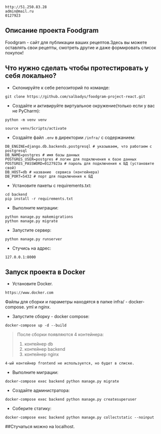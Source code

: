 ```
http://51.250.83.28
admin@mail.ru
0127923
```

## Описание проекта Foodgram

Foodgram - сайт для публикации ваших рецептов.Здесь вы можете оставлять 
свои рецепты, смотреть другие и даже формировать список покупок!
## Что нужно сделать чтобы протестировать у себя локально?

* Склонируйте к себе репозиторий по команде:
```
git clone https://github.com/salbadys/foodgram-project-react.git
```

* Cоздайте и активируйте виртуальное окружение(только если у вас не PyCharm):

```
python -m venv venv
```

```
source venv/Scripts/activate
```

* Cоздайте файл `.env` в директории `/infra/` с содержанием:

```
DB_ENGINE=django.db.backends.postgresql # указываем, что работаем с postgresql
DB_NAME=postgres # имя базы данных
POSTGRES_USER=postgres # логин для подключения к базе данных
POSTGRES_PASSWORD=0127923a # пароль для подключения к БД (установите свой)
DB_HOST=db # название  сервиса (контейнера)
DB_PORT=5432 # порт для подключения к БД
```

* Установите пакеты с requirements.txt:

```
cd backend
pip install -r requirements.txt
```

* Выполните миграции:

```
python manage.py makemigrations
python manage.py migrate
```

* Запустите сервер:
```
python manage.py runserver
```

* Стучись на адрес:
```
127.0.0.1:8000
```

## Запуск проекта в Docker
* Установите Docker.
```
https://www.docker.com
```

Файлы для сборки и параметры находятся в папке infra/ -  docker-compose.
yml и nginx.

* Запустите сборку - docker compose:
```
docker-compose up -d --build
```  
  > После сборки появляются 4 контейнера:
  > 1. контейнер db
  > 2. контейнер backend
  > 3. контейнер nginx
  ```
4-ый контейнер frontend не используется, но будет в списке.
```  
* Выполните миграции:
```
docker-compose exec backend python manage.py migrate
```
* Создайте администратора:
```
docker-compose exec backend python manage.py createsuperuser
```
* Соберите статику:
```
docker-compose exec backend python manage.py collectstatic --noinput
```
##Стучаться можно на localhost.

